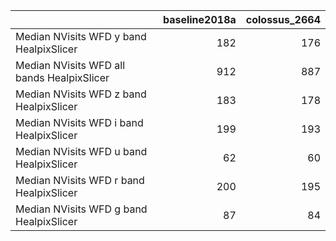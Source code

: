 |                                            |   baseline2018a |   colossus_2664 |
|:-------------------------------------------|----------------:|----------------:|
| Median NVisits WFD y band HealpixSlicer    |             182 |             176 |
| Median NVisits WFD all bands HealpixSlicer |             912 |             887 |
| Median NVisits WFD z band HealpixSlicer    |             183 |             178 |
| Median NVisits WFD i band HealpixSlicer    |             199 |             193 |
| Median NVisits WFD u band HealpixSlicer    |              62 |              60 |
| Median NVisits WFD r band HealpixSlicer    |             200 |             195 |
| Median NVisits WFD g band HealpixSlicer    |              87 |              84 |
